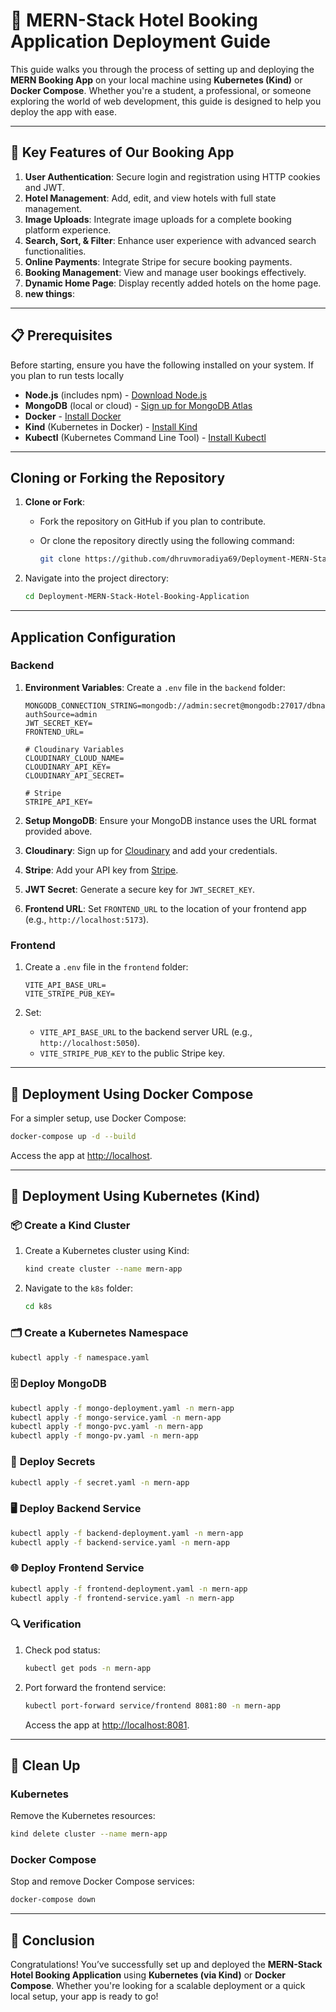 # **🚀 MERN-Stack Hotel Booking Application Deployment Guide**

This guide walks you through the process of setting up and deploying the **MERN Booking App** on your local machine using **Kubernetes (Kind)** or **Docker Compose**. Whether you're a student, a professional, or someone exploring the world of web development, this guide is designed to help you deploy the app with ease.

---

## **🔑 Key Features of Our Booking App**

1. **User Authentication**: Secure login and registration using HTTP cookies and JWT.
2. **Hotel Management**: Add, edit, and view hotels with full state management.
3. **Image Uploads**: Integrate image uploads for a complete booking platform experience.
4. **Search, Sort, & Filter**: Enhance user experience with advanced search functionalities.
5. **Online Payments**: Integrate Stripe for secure booking payments.
6. **Booking Management**: View and manage user bookings effectively.
7. **Dynamic Home Page**: Display recently added hotels on the home page.
8. **new things**:

---

## **📋 Prerequisites**

Before starting, ensure you have the following installed on your system. If you plan to run tests locally

- **Node.js** (includes npm) - [Download Node.js](https://nodejs.org)
- **MongoDB** (local or cloud) - [Sign up for MongoDB Atlas](https://www.mongodb.com/cloud/atlas)
- **Docker** - [Install Docker](https://www.docker.com/get-started)
- **Kind** (Kubernetes in Docker) - [Install Kind](https://kind.sigs.k8s.io/)
- **Kubectl** (Kubernetes Command Line Tool) - [Install Kubectl](https://kubernetes.io/docs/tasks/tools/)

---

## **Cloning or Forking the Repository**

1. **Clone or Fork**: 
   - Fork the repository on GitHub if you plan to contribute.
   - Or clone the repository directly using the following command:

     ```bash
     git clone https://github.com/dhruvmoradiya69/Deployment-MERN-Stack-Hotel-Booking-Application.git
     ```

2. Navigate into the project directory:
   ```bash
   cd Deployment-MERN-Stack-Hotel-Booking-Application
   ```

---

## **Application Configuration**

### **Backend**

1. **Environment Variables**: Create a `.env` file in the `backend` folder:

   ```plaintext
   MONGODB_CONNECTION_STRING=mongodb://admin:secret@mongodb:27017/dbname?authSource=admin
   JWT_SECRET_KEY=
   FRONTEND_URL=

   # Cloudinary Variables
   CLOUDINARY_CLOUD_NAME=
   CLOUDINARY_API_KEY=
   CLOUDINARY_API_SECRET=

   # Stripe
   STRIPE_API_KEY=
   ```

2. **Setup MongoDB**: Ensure your MongoDB instance uses the URL format provided above.
3. **Cloudinary**: Sign up for [Cloudinary](https://cloudinary.com/) and add your credentials.
4. **Stripe**: Add your API key from [Stripe](https://stripe.com/).
5. **JWT Secret**: Generate a secure key for `JWT_SECRET_KEY`.
6. **Frontend URL**: Set `FRONTEND_URL` to the location of your frontend app (e.g., `http://localhost:5173`).

### **Frontend**

1. Create a `.env` file in the `frontend` folder:

   ```plaintext
   VITE_API_BASE_URL=
   VITE_STRIPE_PUB_KEY=
   ```

2. Set:
   - `VITE_API_BASE_URL` to the backend server URL (e.g., `http://localhost:5050`).
   - `VITE_STRIPE_PUB_KEY` to the public Stripe key.

---

## **🐳 Deployment Using Docker Compose**

For a simpler setup, use Docker Compose:

```bash
docker-compose up -d --build
```

Access the app at [http://localhost](http://localhost).

---

## **🚢 Deployment Using Kubernetes (Kind)**

### 📦 **Create a Kind Cluster**

1. Create a Kubernetes cluster using Kind:
   ```bash
   kind create cluster --name mern-app
   ```

2. Navigate to the `k8s` folder:
   ```bash
   cd k8s
   ```

### 🗂️ **Create a Kubernetes Namespace**

```bash
kubectl apply -f namespace.yaml
```

### 🗄️ **Deploy MongoDB**

```bash
kubectl apply -f mongo-deployment.yaml -n mern-app
kubectl apply -f mongo-service.yaml -n mern-app
kubectl apply -f mongo-pvc.yaml -n mern-app
kubectl apply -f mongo-pv.yaml -n mern-app
```

### 🔐 **Deploy Secrets**

```bash
kubectl apply -f secret.yaml -n mern-app
```

### 🖥️ **Deploy Backend Service**

```bash
kubectl apply -f backend-deployment.yaml -n mern-app
kubectl apply -f backend-service.yaml -n mern-app
```

### 🌐 **Deploy Frontend Service**

```bash
kubectl apply -f frontend-deployment.yaml -n mern-app
kubectl apply -f frontend-service.yaml -n mern-app
```

### 🔍 **Verification**

1. Check pod status:
   ```bash
   kubectl get pods -n mern-app
   ```
2. Port forward the frontend service:
   ```bash
   kubectl port-forward service/frontend 8081:80 -n mern-app
   ```
   Access the app at [http://localhost:8081](http://localhost:8081).

---

## **🧹 Clean Up**

### **Kubernetes**

Remove the Kubernetes resources:
```bash
kind delete cluster --name mern-app
```

### **Docker Compose**

Stop and remove Docker Compose services:
```bash
docker-compose down
```

---

## **🎉 Conclusion**

Congratulations! You’ve successfully set up and deployed the **MERN-Stack Hotel Booking Application** using **Kubernetes (via Kind)** or **Docker Compose**. Whether you're looking for a scalable deployment or a quick local setup, your app is ready to go!
